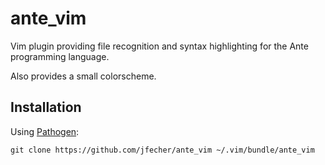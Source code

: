 # ante_vim

Vim plugin providing file recognition and syntax highlighting for the Ante programming language.

Also provides a small colorscheme.

## Installation

Using [Pathogen](https://github.com/tpope/vim-pathogen):

```
git clone https://github.com/jfecher/ante_vim ~/.vim/bundle/ante_vim
```
